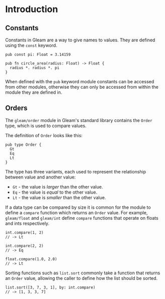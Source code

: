# Introduction

## Constants

Constants in Gleam are a way to give names to values. They are defined using the `const` keyword.

```gleam
pub const pi: Float = 3.14159

pub fn circle_area(radius: Float) -> Float {
  radius *. radius *. pi
}
```

When defined with the `pub` keyword module constants can be accessed from other modules, otherwise they can only be accessed from within the module they are defined in.

## Orders

The `gleam/order` module in Gleam's standard library contains the `Order` type, which is used to compare values.

The definition of `Order` looks like this:

```gleam
pub type Order {
  Gt
  Eq
  Lt
}
```

The type has three variants, each used to represent the relationship between value and another value:

- `Gt` - the value is _larger_ than the other value.
- `Eq` - the value is _equal_ to the other value.
- `Lt` - the value is _smaller_ than the other value.

If a data type can be compared by size it is common for the module to define a `compare` function which returns an `Order` value. For example, `gleam/float` and `gleam/int` define `compare` functions that operate on floats and ints respectively.

```gleam
int.compare(1, 2)
// -> Lt

int.compare(2, 2)
// -> Eq

float.compare(1.0, 2.0)
// -> Lt
```

Sorting functions such as `list.sort` commonly take a function that returns an `Order` value, allowing the caller to define how the list should be sorted.

```gleam
list.sort([3, 7, 3, 1], by: int.compare)
// -> [1, 3, 3, 7]
```
